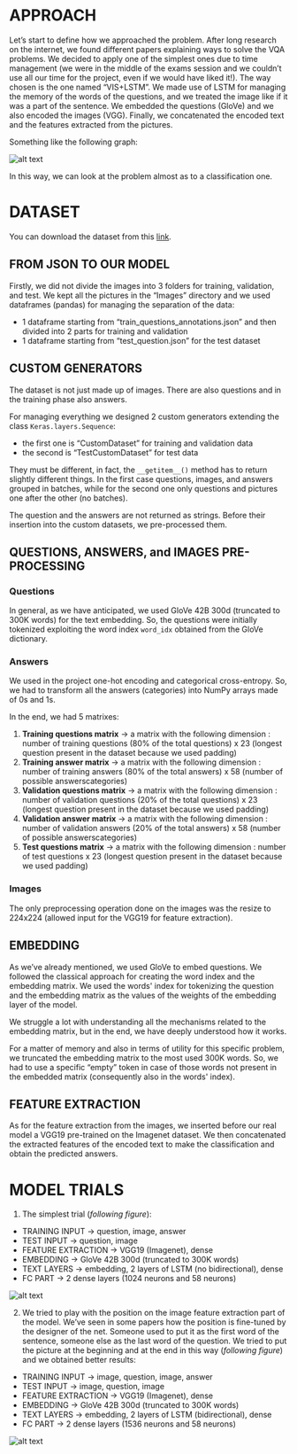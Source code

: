 # APPROACH

Let’s start to define how we approached the problem. 
After long research on the internet, we found different papers explaining ways to solve the VQA problems. We decided to apply one of the simplest ones due to time management (we were in the middle of the exams session and we couldn’t use all our time for the project, even if we would have liked it!).
The way chosen is the one named “VIS+LSTM”. We made use of LSTM for managing the memory of the words of the questions, and we treated the image like if it was a part of the sentence. 
We embedded the questions (GloVe) and we also encoded the images (VGG). Finally, we concatenated the encoded text and the features extracted from the pictures.

Something like the following graph:

![alt text](https://github.com/leomandru/AN2DL-competitions/blob/main/challenge-3/graphics/img1.png)

In this way, we can look at the problem almost as to a classification one.

# DATASET

You can download the dataset from this [link](https://www.kaggle.com/c/anndl-2020-vqa).

## FROM JSON TO OUR MODEL

Firstly, we did not divide the images into 3 folders for training, validation, and test. We kept all the pictures in the “Images” directory and we used dataframes (pandas) for managing the separation of the data:
* 1 dataframe starting from “train_questions_annotations.json” and then divided into 2 parts for training and validation 
* 1 dataframe starting from “test_question.json” for the test dataset

## CUSTOM GENERATORS

The dataset is not just made up of images. There are also questions and in the training phase also answers.

For managing everything we designed 2 custom generators extending the class `Keras.layers.Sequence`:

* the first one is “CustomDataset” for training and validation data
*	the second is “TestCustomDataset” for test data

They must be different, in fact, the `__getitem__()` method has to return slightly different things. In the first case questions, images, and answers grouped in batches, while for the second one only questions and pictures one after the other (no batches).

The question and the answers are not returned as strings. Before their insertion into the custom datasets, we pre-processed them.


## QUESTIONS, ANSWERS, and IMAGES PRE-PROCESSING

### Questions

In general, as we have anticipated, we used GloVe 42B 300d (truncated to 300K words) for the text embedding. So, the questions were initially tokenized exploiting the word index `word_idx` obtained from the GloVe dictionary.

### Answers

We used in the project one-hot encoding and categorical cross-entropy. So, we had to transform all the answers (categories) into NumPy arrays made of 0s and 1s. 

In the end, we had 5 matrixes:


1. **Training questions matrix** → a matrix with the following dimension : number of training questions (80% of the total questions) x 23 (longest question present in the dataset because we used padding)
2. **Training answer matrix** → a matrix with the following dimension : number of training answers (80% of the total answers) x 58 (number of possible answerscategories)
3. **Validation questions matrix** → a matrix with the following dimension : number of validation questions (20% of the total questions) x 23 (longest question present in the dataset because we used padding)
4. **Validation answer matrix** → a matrix with the following dimension : number of validation answers (20% of the total answers) x 58 (number of possible answerscategories)
5. **Test questions matrix** → a matrix with the following dimension : number of test questions x 23 (longest question present in the dataset because we used padding)

### Images

The only preprocessing operation done on the images was the resize to 224x224 (allowed input for the VGG19 for feature extraction).

## EMBEDDING

As we’ve already mentioned, we used GloVe to embed questions. We followed the classical approach for creating the word index and the embedding matrix. We used the words' index for tokenizing the question and the embedding matrix as the values of the weights of the embedding layer of the model.

We struggle a lot with understanding all the mechanisms related to the embedding matrix, but in the end, we have deeply understood how it works. 

For a matter of memory and also in terms of utility for this specific problem, we truncated the embedding matrix to the most used 300K words. So, we had to use a specific “empty” token in case of those words not present in the embedded matrix (consequently also in the words' index).

## FEATURE EXTRACTION

As for the feature extraction from the images, we inserted before our real model a VGG19 pre-trained on the Imagenet dataset. We then concatenated the extracted features of the encoded text to make the classification and obtain the predicted answers.

# MODEL TRIALS

1. The simplest trial (*following figure*):

* TRAINING INPUT → question, image, answer
* TEST INPUT → question, image
* FEATURE EXTRACTION → VGG19 (Imagenet), dense
* EMBEDDING → GloVe 42B 300d (truncated to 300K words)
* TEXT LAYERS → embedding, 2 layers of LSTM (no bidirectional), dense
* FC PART → 2 dense layers (1024 neurons and 58 neurons)

![alt text](https://github.com/leomandru/AN2DL-competitions/blob/main/challenge-3/graphics/img2.png)

2. We tried to play with the position on the image feature extraction part of the model. We’ve seen in some papers how the position is fine-tuned by the designer of the net. Someone used to put it as the first word of the sentence, someone else as the last word of the question. We tried to put the picture at the beginning and at the end in this way (*following figure*) and we obtained better results:

* TRAINING INPUT → image, question, image, answer
* TEST INPUT → image, question, image
* FEATURE EXTRACTION → VGG19 (Imagenet), dense
* EMBEDDING → GloVe 42B 300d (truncated to 300K words)
* TEXT LAYERS → embedding, 2 layers of LSTM (bidirectional), dense
* FC PART → 2 dense layers (1536 neurons and 58 neurons)

![alt text](https://github.com/leomandru/AN2DL-competitions/blob/main/challenge-3/graphics/img3.png)
